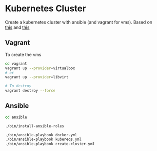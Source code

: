 # Kubernetes Cluster
Create a kubernetes cluster with ansible (and vagrant for vms).
Based on [this](https://kubernetes.io/docs/setup/production-environment/tools/kubeadm/create-cluster-kubeadm/) and [this](https://kubernetes.io/blog/2019/03/15/kubernetes-setup-using-ansible-and-vagrant/)


## Vagrant

To create the vms

```bash
cd vagrant
vagrant up --provider=virtualbox
# or
vagrant up --provider=libvirt

# To destroy
vagrant destroy --force
```


## Ansible

```bash
cd ansible

./bin/install-ansible-roles

./bin/ansible-playbook docker.yml
./bin/ansible-playbook kubereqs.yml
./bin/ansible-playbook create-cluster.yml
```


